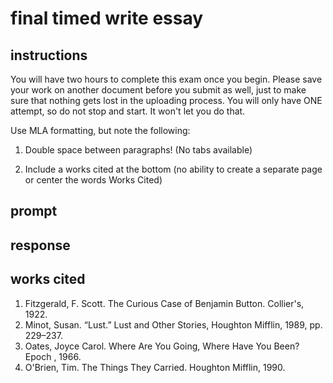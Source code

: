 # final timed write essay

## instructions

You will have two hours to complete this exam once you begin. Please save your work on another document before you submit as well, just to make sure that nothing gets lost in the uploading process.  You will only have ONE attempt, so do not stop and start. It won't let you do that.

Use MLA formatting, but note the following:

1. Double space between paragraphs! (No tabs available)

2. Include a works cited at the bottom (no ability to create a separate page or center the words Works Cited)

## prompt


## response


## works cited

1. Fitzgerald, F. Scott. The Curious Case of Benjamin Button. Collier's, 1922.
2. Minot, Susan. “Lust.” Lust and Other Stories, Houghton Mifflin, 1989, pp. 229–237.
3. Oates, Joyce Carol. Where Are You Going, Where Have You Been? Epoch , 1966.
4. O'Brien, Tim. The Things They Carried. Houghton Mifflin, 1990.

<!-- Heh, that's funny. I guess we read the books in citation order. -->
